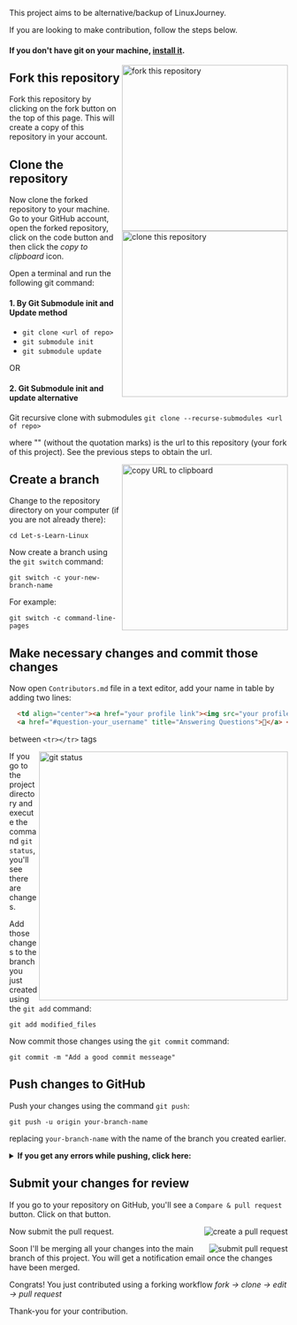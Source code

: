 This project aims to be alternative/backup of LinuxJourney. 

If you are looking to make contribution, follow the steps below.

#### If you don't have git on your machine, [install it](https://docs.github.com/en/get-started/quickstart/set-up-git).

<img align="right" width="300" src="https://i.imgur.com/NXhmCnq.png" alt="fork this repository" />

## Fork this repository

Fork this repository by clicking on the fork button on the top of this page.
This will create a copy of this repository in your account.



## Clone the repository

<img align="right" width="300" src="https://i.imgur.com/ZkVEU6g.png" alt="clone this repository" />

Now clone the forked repository to your machine. Go to your GitHub account, open the forked repository, click on the code button and then click the _copy to clipboard_ icon.

Open a terminal and run the following git command:


#### 1. By Git Submodule init and Update method 
- `git clone <url of repo>`
- `git submodule init`
- `git submodule update`

OR

#### 2. Git Submodule init and update alternative

Git recursive clone with submodules `git clone --recurse-submodules <url of repo>`

where "<url of repo>" (without the quotation marks) is the url to this repository (your fork of this project). See the previous steps to obtain the url.

<img align="right" width="300" src="https://i.imgur.com/FuBbWhe.png" alt="copy URL to clipboard" />

## Create a branch

Change to the repository directory on your computer (if you are not already there):

```
cd Let-s-Learn-Linux
```

Now create a branch using the `git switch` command:

```
git switch -c your-new-branch-name
```

For example:

```
git switch -c command-line-pages
```

## Make necessary changes and commit those changes

Now open `Contributors.md` file in a text editor, add your name in table by adding two lines:

```html
  <td align="center"><a href="your profile link"><img src="your profile avatar pic(github profile pic)" width="100px;" alt=""/><br /><sub><b>your_username</b></sub></a><br />
  <a href="#question-your_username" title="Answering Questions">💬</a> <a href="https://github.com/Prakash4844/Let-s-Learn-Linux/commits?author=your_username" title="Documentation">📖</a>
```

between ```<tr></tr>``` tags 

<img align="right" width="450" src="https://firstcontributions.github.io/assets/Readme/git-status.png" alt="git status" />

If you go to the project directory and execute the command `git status`, you'll see there are changes.

Add those changes to the branch you just created using the `git add` command:

```
git add modified_files
```
Now commit those changes using the `git commit` command:

```
git commit -m "Add a good commit messeage"
```

## Push changes to GitHub

Push your changes using the command `git push`:

```
git push -u origin your-branch-name
```

replacing `your-branch-name` with the name of the branch you created earlier.

<details>
<summary> <strong>If you get any errors while pushing, click here:</strong> </summary>

- ### Authentication Error
     <pre>remote: Support for password authentication was removed on August 13, 2021. Please use a personal access token instead.
  remote: Please see https://github.blog/2020-12-15-token-authentication-requirements-for-git-operations/ for more information.
  fatal: Authentication failed for 'https://github.com/<your-username>/first-contributions.git/'</pre>
  Go to [GitHub's tutorial](https://docs.github.com/en/authentication/connecting-to-github-with-ssh/adding-a-new-ssh-key-to-your-github-account) on generating and configuring an SSH key to your account.

</details>

## Submit your changes for review

If you go to your repository on GitHub, you'll see a `Compare & pull request` button. Click on that button.

<img style="float: right;" src="https://firstcontributions.github.io/assets/Readme/compare-and-pull.png" alt="create a pull request" />

Now submit the pull request.

<img style="float: right;" src="https://firstcontributions.github.io/assets/Readme/submit-pull-request.png" alt="submit pull request" />

Soon I'll be merging all your changes into the main branch of this project. You will get a notification email once the changes have been merged.

Congrats! You just contributed using a forking workflow _fork -> clone -> edit -> pull request_

Thank-you for your contribution.